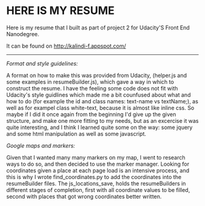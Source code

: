 HERE IS MY RESUME
======================


Here is my resume that I built as part of project 2 for Udacity'S Front End Nanodegree.

It can be found on http://kalindi-f.appspot.com/

---


*Format and style guidelines:*

A format on how to make this was provided from Udacity, (helper.js and some examples in resumeBuilder.js), which gave a way in which to construct the resume. I have the feeling some code does not fit with Udacity's style guidlines which made me a bit counfused about what and how to do (for example the id and class names: text-name vs textName;), as well as for exampel class white-text, because it is almost like inline css.
So maybe if I did it once again from the beginning I'd give up the given structure, and make one more fitting to my needs, but as an excercise it was quite interesting, and I think I learned quite some on the way: some jquery and some html manipulation as well as some javascript.


*Google maps and markers:*

Given that I wanted many many markers on my map, I went to research ways to do so, and then decided to use the marker manager.
Looking for coordinates given a place at each page load is an intensive process, and this is why I wrote find_coordinates.py to add the coordinates into the resumeBuilder files. The js_locations_save, holds the resumeBuilders in different stages of completion, first with all coordinate values to be filled, second with places that got wrong coordinates better written.







